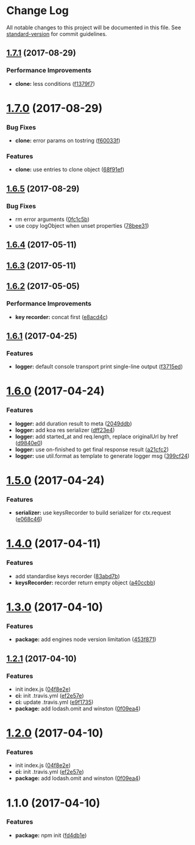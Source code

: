 # Change Log

All notable changes to this project will be documented in this file. See [standard-version](https://github.com/conventional-changelog/standard-version) for commit guidelines.

<a name="1.7.1"></a>
## [1.7.1](https://github.com/yidinghan/koa2-winston/compare/v1.7.0...v1.7.1) (2017-08-29)


### Performance Improvements

* **clone:** less conditions ([f1379f7](https://github.com/yidinghan/koa2-winston/commit/f1379f7))



<a name="1.7.0"></a>
# [1.7.0](https://github.com/yidinghan/koa2-winston/compare/v1.6.5...v1.7.0) (2017-08-29)


### Bug Fixes

* **clone:** error params on tostring ([f60033f](https://github.com/yidinghan/koa2-winston/commit/f60033f))


### Features

* **clone:** use entries to clone object ([68f91ef](https://github.com/yidinghan/koa2-winston/commit/68f91ef))



<a name="1.6.5"></a>
## [1.6.5](https://github.com/yidinghan/koa2-winston/compare/v1.6.4...v1.6.5) (2017-08-29)


### Bug Fixes

* rm error arguments ([0fc1c5b](https://github.com/yidinghan/koa2-winston/commit/0fc1c5b))
* use copy logObject when unset properties ([78bee31](https://github.com/yidinghan/koa2-winston/commit/78bee31))



<a name="1.6.4"></a>
## [1.6.4](https://github.com/yidinghan/koa2-winston/compare/v1.6.3...v1.6.4) (2017-05-11)



<a name="1.6.3"></a>
## [1.6.3](https://github.com/yidinghan/koa2-winston/compare/v1.6.2...v1.6.3) (2017-05-11)



<a name="1.6.2"></a>
## [1.6.2](https://github.com/yidinghan/koa2-winston/compare/v1.6.1...v1.6.2) (2017-05-05)


### Performance Improvements

* **key recorder:** concat first ([e8acd4c](https://github.com/yidinghan/koa2-winston/commit/e8acd4c))



<a name="1.6.1"></a>
## [1.6.1](https://github.com/yidinghan/koa2-winston/compare/v1.6.0...v1.6.1) (2017-04-25)


### Features

* **logger:** default console transport print single-line output ([f3715ed](https://github.com/yidinghan/koa2-winston/commit/f3715ed))



<a name="1.6.0"></a>
# [1.6.0](https://github.com/yidinghan/koa2-winston/compare/v1.5.0...v1.6.0) (2017-04-24)


### Features

* **logger:** add duration result to meta ([2049ddb](https://github.com/yidinghan/koa2-winston/commit/2049ddb))
* **logger:** add koa res serializer ([dff23e4](https://github.com/yidinghan/koa2-winston/commit/dff23e4))
* **logger:** add started_at and req.length, replace originalUrl by href ([d9840e0](https://github.com/yidinghan/koa2-winston/commit/d9840e0))
* **logger:** use on-finished to get final response result ([a21cfc2](https://github.com/yidinghan/koa2-winston/commit/a21cfc2))
* **logger:** use util.format as template to generate logger msg ([399cf24](https://github.com/yidinghan/koa2-winston/commit/399cf24))



<a name="1.5.0"></a>
# [1.5.0](https://github.com/yidinghan/koa2-winston/compare/v1.4.0...v1.5.0) (2017-04-24)


### Features

* **serializer:** use keysRecorder to build serializer for ctx.request ([e068c46](https://github.com/yidinghan/koa2-winston/commit/e068c46))



<a name="1.4.0"></a>
# [1.4.0](https://github.com/yidinghan/koa2-winston/compare/v1.3.0...v1.4.0) (2017-04-11)


### Features

* add standardise keys recorder ([83abd7b](https://github.com/yidinghan/koa2-winston/commit/83abd7b))
* **keysRecorder:** recorder return empty object ([a40ccbb](https://github.com/yidinghan/koa2-winston/commit/a40ccbb))



<a name="1.3.0"></a>
# [1.3.0](https://github.com/yidinghan/koa2-winston/compare/v1.2.1...v1.3.0) (2017-04-10)


### Features

* **package:** add engines node version limitation ([453f871](https://github.com/yidinghan/koa2-winston/commit/453f871))



<a name="1.2.1"></a>
## [1.2.1](https://github.com/yidinghan/koa2-winston/compare/v1.1.0...v1.2.1) (2017-04-10)


### Features

* init index.js ([04f8e2e](https://github.com/yidinghan/koa2-winston/commit/04f8e2e))
* **ci:** init .travis.yml ([ef2e57e](https://github.com/yidinghan/koa2-winston/commit/ef2e57e))
* **ci:** update .travis.yml ([e9f1735](https://github.com/yidinghan/koa2-winston/commit/e9f1735))
* **package:** add lodash.omit and winston ([0f09ea4](https://github.com/yidinghan/koa2-winston/commit/0f09ea4))



<a name="1.2.0"></a>
# [1.2.0](https://github.com/yidinghan/koa2-winston/compare/v1.1.0...v1.2.0) (2017-04-10)


### Features

* init index.js ([04f8e2e](https://github.com/yidinghan/koa2-winston/commit/04f8e2e))
* **ci:** init .travis.yml ([ef2e57e](https://github.com/yidinghan/koa2-winston/commit/ef2e57e))
* **package:** add lodash.omit and winston ([0f09ea4](https://github.com/yidinghan/koa2-winston/commit/0f09ea4))



<a name="1.1.0"></a>
# 1.1.0 (2017-04-10)


### Features

* **package:** npm init ([fd4db1e](https://github.com/yidinghan/koa2-winston/commit/fd4db1e))
